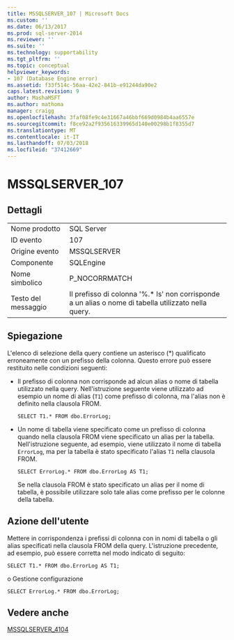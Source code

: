 ```yaml
---
title: MSSQLSERVER_107 | Microsoft Docs
ms.custom: ''
ms.date: 06/13/2017
ms.prod: sql-server-2014
ms.reviewer: ''
ms.suite: ''
ms.technology: supportability
ms.tgt_pltfrm: ''
ms.topic: conceptual
helpviewer_keywords:
- 107 (Database Engine error)
ms.assetid: f33f514c-56aa-42e2-841b-e91244da90e2
caps.latest.revision: 9
author: MashaMSFT
ms.author: mathoma
manager: craigg
ms.openlocfilehash: 3faf08fe9c4e31667a46bbf669d0984b4aa6557e
ms.sourcegitcommit: f8ce92a2f935616339965d140e00298b1f8355d7
ms.translationtype: MT
ms.contentlocale: it-IT
ms.lasthandoff: 07/03/2018
ms.locfileid: "37412669"
---
```

# <a name="mssqlserver107"></a>MSSQLSERVER_107
    
## <a name="details"></a>Dettagli  
  
|||  
|-|-|  
|Nome prodotto|SQL Server|  
|ID evento|107|  
|Origine evento|MSSQLSERVER|  
|Componente|SQLEngine|  
|Nome simbolico|P_NOCORRMATCH|  
|Testo del messaggio|Il prefisso di colonna '%.* ls' non corrisponde a un alias o nome di tabella utilizzato nella query.|  
  
## <a name="explanation"></a>Spiegazione  
 L'elenco di selezione della query contiene un asterisco (*) qualificato erroneamente con un prefisso della colonna. Questo errore può essere restituito nelle condizioni seguenti:  
  
-   Il prefisso di colonna non corrisponde ad alcun alias o nome di tabella utilizzato nella query. Nell'istruzione seguente viene utilizzato ad esempio un nome di alias (`T1`) come prefisso di colonna, ma l'alias non è definito nella clausola FROM.  
  
    ```  
    SELECT T1.* FROM dbo.ErrorLog;  
    ```  
  
-   Un nome di tabella viene specificato come un prefisso di colonna quando nella clausola FROM viene specificato un alias per la tabella. Nell'istruzione seguente, ad esempio, viene utilizzato il nome di tabella `ErrorLog`, ma per la tabella è stato specificato l'alias `T1` nella clausola FROM.  
  
    ```  
    SELECT ErrorLog.* FROM dbo.ErrorLog AS T1;  
    ```  
  
     Se nella clausola FROM è stato specificato un alias per il nome di tabella, è possibile utilizzare solo tale alias come prefisso per le colonne della tabella.  
  
## <a name="user-action"></a>Azione dell'utente  
 Mettere in corrispondenza i prefissi di colonna con in nomi di tabella o gli alias specificati nella clausola FROM della query. L'istruzione precedente, ad esempio, può essere corretta nel modo indicato di seguito:  
  
```  
SELECT T1.* FROM dbo.ErrorLog AS T1;  
```  
  
 o Gestione configurazione  
  
```  
SELECT ErrorLog.* FROM dbo.ErrorLog;  
```  
  
## <a name="see-also"></a>Vedere anche  
 [MSSQLSERVER_4104](mssqlserver-4104-database-engine-error.md)  
  
  
